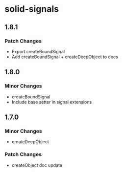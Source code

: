 # solid-signals

## 1.8.1

### Patch Changes

- Export createBoundSignal
- Add createBoundSignal + createDeepObject to docs

## 1.8.0

### Minor Changes

- createBoundSignal
- Include base setter in signal extensions

## 1.7.0

### Minor Changes

- createDeepObject

### Patch Changes

- createObject doc update
